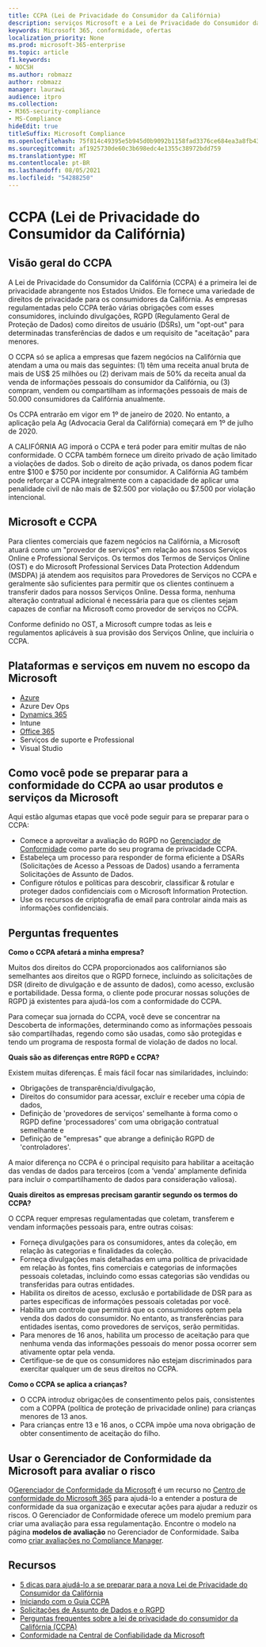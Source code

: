 ```yaml
---
title: CCPA (Lei de Privacidade do Consumidor da Califórnia)
description: serviços Microsoft e a Lei de Privacidade do Consumidor da Califórnia (CCPA).
keywords: Microsoft 365, conformidade, ofertas
localization_priority: None
ms.prod: microsoft-365-enterprise
ms.topic: article
f1.keywords:
- NOCSH
ms.author: robmazz
author: robmazz
manager: laurawi
audience: itpro
ms.collection:
- M365-security-compliance
- MS-Compliance
hideEdit: true
titleSuffix: Microsoft Compliance
ms.openlocfilehash: 75f814c49395e5b945d0b9092b1158fad3376ce684ea3a8fb43115d51fe6bba5
ms.sourcegitcommit: af1925730de60c3b698edc4e1355c38972bdd759
ms.translationtype: MT
ms.contentlocale: pt-BR
ms.lasthandoff: 08/05/2021
ms.locfileid: "54288250"
---
```

# <a name="california-consumer-privacy-act-ccpa"></a>CCPA (Lei de Privacidade do Consumidor da Califórnia)

## <a name="ccpa-overview"></a>Visão geral do CCPA

A Lei de Privacidade do Consumidor da Califórnia (CCPA) é a primeira lei de privacidade abrangente nos Estados Unidos. Ele fornece uma variedade de direitos de privacidade para os consumidores da Califórnia.  As empresas regulamentadas pelo CCPA terão várias obrigações com esses consumidores, incluindo divulgações, RGPD (Regulamento Geral de Proteção de Dados) como direitos de usuário (DSRs), um "opt-out" para determinadas transferências de dados e um requisito de "aceitação" para menores.

O CCPA só se aplica a empresas que fazem negócios na Califórnia que atendam a uma ou mais das seguintes: (1) têm uma receita anual bruta de mais de US$ 25 milhões ou (2) derivam mais de 50% da receita anual da venda de informações pessoais do consumidor da Califórnia, ou (3) compram, vendem ou compartilham as informações pessoais de mais de 50.000 consumidores da Califórnia anualmente.

Os CCPA entrarão em vigor em 1º de janeiro de 2020. No entanto, a aplicação pela Ag (Advocacia Geral da Califórnia) começará em 1º de julho de 2020.

A CALIFÓRNIA AG imporá o CCPA e terá poder para emitir multas de não conformidade. O CCPA também fornece um direito privado de ação limitado a violações de dados. Sob o direito de ação privada, os danos podem ficar entre $100 e $750 por incidente por consumidor. A Califórnia AG também pode reforçar a CCPA integralmente com a capacidade de aplicar uma penalidade civil de não mais de $2.500 por violação ou $7.500 por violação intencional.

## <a name="microsoft-and-the-ccpa"></a>Microsoft e CCPA

Para clientes comerciais que fazem negócios na Califórnia, a Microsoft atuará como um "provedor de serviços" em relação aos nossos Serviços Online e Professional Serviços.  Os termos dos Termos de Serviços Online (OST) e do Microsoft Professional Services Data Protection Addendum (MSDPA) já atendem aos requisitos para Provedores de Serviços no CCPA e geralmente são suficientes para permitir que os clientes continuem a transferir dados para nossos Serviços Online. Dessa forma, nenhuma alteração contratual adicional é necessária para que os clientes sejam capazes de confiar na Microsoft como provedor de serviços no CCPA.

Conforme definido no OST, a Microsoft cumpre todas as leis e regulamentos aplicáveis à sua provisão dos Serviços Online, que incluiria o CCPA.  

## <a name="microsoft-in-scope-cloud-platforms--services"></a>Plataformas e serviços em nuvem no escopo da Microsoft

- [Azure](https://aka.ms/AzureCompliance)
- Azure Dev Ops
- [Dynamics 365](https://aka.ms/d365-compliance-list)
- Intune
- [Office 365](https://aka.ms/o365-compliance-framework)
- Serviços de suporte e Professional
- Visual Studio

## <a name="how-you-can-prepare-for-your-ccpa-compliance-when-using-microsoft-products-and-services"></a>Como você pode se preparar para a conformidade do CCPA ao usar produtos e serviços da Microsoft

Aqui estão algumas etapas que você pode seguir para se preparar para o CCPA:

- Comece a aproveitar a avaliação do RGPD no [Gerenciador de Conformidade](/microsoft-365/compliance/compliance-manager) como parte do seu programa de privacidade CCPA.
- Estabeleça um processo para responder de forma eficiente a DSARs (Solicitações de Acesso a Pessoas de Dados) usando a ferramenta Solicitações de Assunto de Dados.
- Configure rótulos e políticas para descobrir, classificar & rotular e proteger dados confidenciais com o Microsoft Information Protection.
- Use os recursos de criptografia de email para controlar ainda mais as informações confidenciais.

## <a name="frequently-asked-questions"></a>Perguntas frequentes

**Como o CCPA afetará a minha empresa?**

Muitos dos direitos do CCPA proporcionados aos californianos são semelhantes aos direitos que o RGPD fornece, incluindo as solicitações de DSR (direito de divulgação e de assunto de dados), como acesso, exclusão e portabilidade. Dessa forma, o cliente pode procurar nossas soluções de RGPD já existentes para ajudá-los com a conformidade do CCPA.

Para começar sua jornada do CCPA, você deve se concentrar na Descoberta de informações, determinando como as informações pessoais são compartilhadas, regendo como são usadas, como são protegidas e tendo um programa de resposta formal de violação de dados no local.

**Quais são as diferenças entre RGPD e CCPA?**

Existem muitas diferenças. É mais fácil focar nas similaridades, incluindo:

- Obrigações de transparência/divulgação,
- Direitos do consumidor para acessar, excluir e receber uma cópia de dados,
- Definição de 'provedores de serviços' semelhante à forma como o RGPD define 'processadores' com uma obrigação contratual semelhante e
- Definição de "empresas" que abrange a definição RGPD de 'controladores'.

A maior diferença no CCPA é o principal requisito para habilitar a aceitação das vendas de dados para terceiros (com a 'venda' amplamente definida para incluir o compartilhamento de dados para consideração valiosa).

**Quais direitos as empresas precisam garantir segundo os termos do CCPA?**

O CCPA requer empresas regulamentadas que coletam, transferem e vendam informações pessoais para, entre outras coisas:

- Forneça divulgações para os consumidores, antes da coleção, em relação às categorias e finalidades da coleção.
- Forneça divulgações mais detalhadas em uma política de privacidade em relação às fontes, fins comerciais e categorias de informações pessoais coletadas, incluindo como essas categorias são vendidas ou transferidas para outras entidades.
- Habilita os direitos de acesso, exclusão e portabilidade de DSR para as partes específicas de informações pessoais coletadas por você.
- Habilita um controle que permitirá que os consumidores optem pela venda dos dados do consumidor. No entanto, as transferências para entidades isentas, como provedores de serviços, serão permitidas.
- Para menores de 16 anos, habilita um processo de aceitação para que nenhuma venda das informações pessoais do menor possa ocorrer sem ativamente optar pela venda.
- Certifique-se de que os consumidores não estejam discriminados para exercitar qualquer um de seus direitos no CCPA.

**Como o CCPA se aplica a crianças?**

- O CCPA introduz obrigações de consentimento pelos pais, consistentes com a COPPA (política de proteção de privacidade online) para crianças menores de 13 anos.
- Para crianças entre 13 e 16 anos, o CCPA impõe uma nova obrigação de obter consentimento de aceitação do filho.

## <a name="use-microsoft-compliance-manager-to-assess-your-risk"></a>Usar o Gerenciador de Conformidade da Microsoft para avaliar o risco

O[Gerenciador de Conformidade da Microsoft](/microsoft-365/compliance/compliance-manager) é um recurso no [Centro de conformidade do Microsoft 365](/microsoft-365/compliance/microsoft-365-compliance-center) para ajudá-lo a entender a postura de conformidade da sua organização e executar ações para ajudar a reduzir os riscos. O Gerenciador de Conformidade oferece um modelo premium para criar uma avaliação para essa regulamentação. Encontre o modelo na página **modelos de avaliação** no Gerenciador de Conformidade. Saiba como [criar avaliações no Compliance Manager](/microsoft-365/compliance/compliance-manager-assessments).

## <a name="resources"></a>Recursos

- [5 dicas para ajudá-lo a se preparar para a nova Lei de Privacidade do Consumidor da Califórnia](https://aka.ms/M365ComplianceBlog_RSA)
- [Iniciando com o Guia CCPA](https://info.microsoft.com/ww-landing-Five-tips-to-help-you-prepare-for-the-California-Consumer-Privacy-Act.html)
- [Solicitações de Assunto de Dados e o RGPD](gdpr-data-subject-requests.md)
- [Perguntas frequentes sobre a lei de privacidade do consumidor da Califórnia (CCPA)](ccpa-faq.yml)
- [Conformidade na Central de Confiabilidade da Microsoft](https://www.microsoft.com/trust-center/compliance/compliance-overview)
